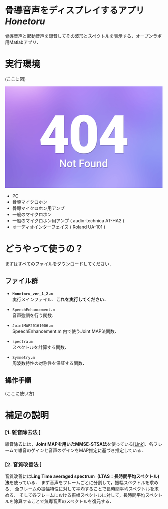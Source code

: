 # 骨導音声をディスプレイするアプリ *Honetoru*

骨導音声と起動音声を録音してその波形とスペクトルを表示する，オープンラボ用Matlabアプリ．

# 実行環境

(ここに図)  

![概要図](https://github.com/Shimamura-Lab-SU/Honetoru/blob/master/overview.png)

- PC
- 骨導マイクロホン
- 骨導マイクロホン用アンプ
- 一般のマイクロホン
- 一般のマイクロホン用アンプ ( audio-technica AT-HA2 )
- オーディオインターフェイス ( Roland UA-101 )


# どうやって使うの？

まずはすべてのファイルをダウンロードしてください．

## ファイル群

- **`Honetoru_ver_1_2.m`**  
  実行メインファイル．**これを実行してください．**
  
- `SpeechEnhancement.m`  
  音声強調を行う関数．
  
- `JointMAP20161006.m`  
  SpeechEnhancement.m 内で使うJoint MAP法関数．
  
- `spectra.m`  
  スペクトルを計算する関数．

- `Symmetry.m`  
  周波数特性の対称性を保証する関数．
  
  
## 操作手順

(ここに使い方) 

# 補足の説明

### [1. 雑音除去法 ]

雑音除去には，**Joint MAPを用いたMMSE-STSA法**を使っている[[Link](http://citeseerx.ist.psu.edu/viewdoc/download?doi=10.1.1.467.6336&rep=rep1&type=pdf)]．各フレームで雑音のゲインと音声のゲインをMAP推定に基づき推定している．

### [2. 音質改善法 ]

音質改善には**Ling Time averaged spectrum（LTAS：長時間平均スペクトル)法**を使っている．
まず音声をフレームごとに分割して，振幅スペクトルを求める．
全フレームの振幅特性に対して平均することで長時間平均スペクトルを求める．
そして各フレームにおける振幅スペクトルに対して，長時間平均スペクトルを除算することで気導音声のスペクトルを復元する．
